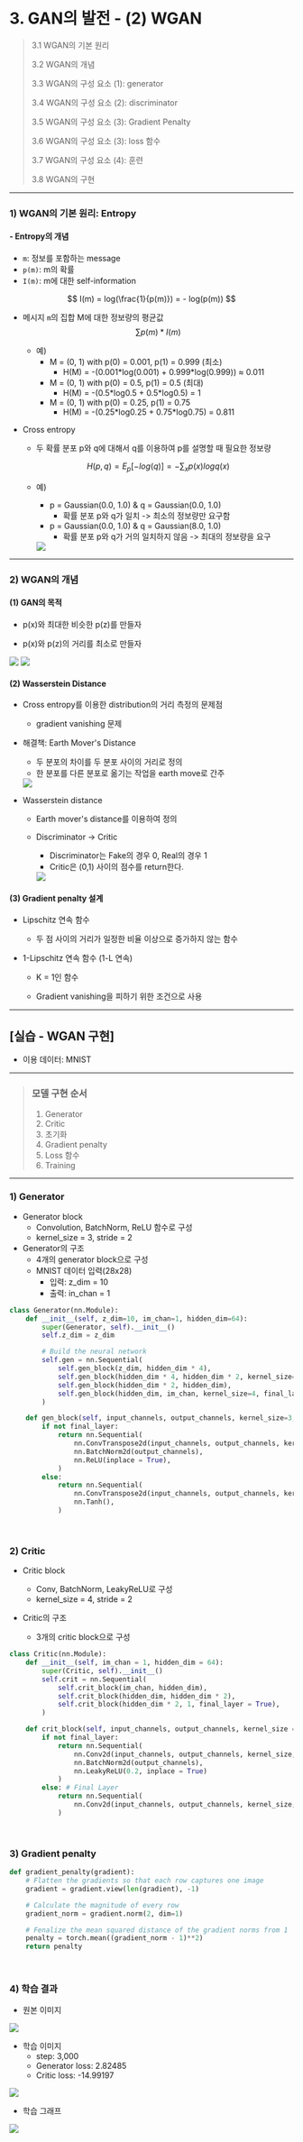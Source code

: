 # 3. GAN의 발전 - (2) WGAN

>3.1 WGAN의 기본 원리 
>
>3.2 WGAN의 개념 
>
>3.3 WGAN의 구성 요소 (1): generator 
>
>3.4 WGAN의 구성 요소 (2): discriminator 
>
>3.5 WGAN의 구성 요소 (3): Gradient Penalty 
>
>3.6 WGAN의 구성 요소 (3): loss 함수 
>
>3.7 WGAN의 구성 요소 (4): 훈련 
>
>3.8 WGAN의 구현

---



### 1) WGAN의 기본 원리: Entropy

#### - Entropy의 개념

- `m`: 정보를 포함하는 message
- `p(m)`: m의 확률
- `I(m)`: m에 대한 self-information

$$
I(m) = log(\frac{1}{p(m)}) = - log(p(m))
$$

- 메시지 `m`의 집합 M에 대한 정보량의 평균값
  $$
  \sum p(m)*I(m)
  $$

  - 예)
    - M = (0, 1) with p(0) = 0.001, p(1) = 0.999 (최소) 
      - H(M) = -(0.001\*log(0.001) + 0.999*log(0.999))  ≈ 0.011
    - M = (0, 1) with p(0) = 0.5, p(1) = 0.5 (최대) 
      - H(M) = -(0.5\*log0.5 + 0.5*log0.5) = 1
    - M = (0, 1) with p(0) = 0.25, p(1) = 0.75 
      - H(M) = -(0.25\*log0.25 + 0.75*log0.75) = 0.811



- Cross entropy

  - 두 확률 분포 p와 q에 대해서 q를 이용하여 p를 설명할 때 필요한 정보량

  $$
  H(p, q) = E_p [-log(q)] = - \sum_x p(x)log{ q(x)}
  $$

  - 예)	

    - p = Gaussian(0.0, 1.0) & q = Gaussian(0.0, 1.0) 
      - 확률 분포 p와 q가 일치 -> 최소의 정보량만 요구함 
    - p = Gaussian(0.0, 1.0) & q = Gaussian(8.0, 1.0)
      - 확률 분포 p와 q가 거의 일치하지 않음 -> 최대의 정보량을 요구

    <img src='./img/image-20210707114452461.png'>

    

---

### 2) WGAN의 개념

#### (1) GAN의 목적

- p(x)와 최대한 비슷한 p(z)를 만들자

- p(x)와 p(z)의 거리를 최소로 만들자

<img src='./img/image-20210707115000353.png'>

<img src='./img/image-20210707115014428.png'>

<br>

#### (2) Wasserstein Distance

- Cross entropy를 이용한 distribution의 거리 측정의 문제점
  - gradient vanishing 문제

- 해결책: Earth Mover's Distance

  - 두 분포의 차이를 두 분포 사이의 거리로 정의
  - 한 분포를 다른 분포로 옮기는 작업을 earth move로 간주

  <img src='./img/image-20210707115405903.png'>

- Wasserstein distance

  - Earth mover's distance를 이용하여 정의

  - Discriminator -> Critic

    - Discriminator는 Fake의 경우 0, Real의 경우 1
    - Critic은 (0,1) 사이의 점수를 return한다.

    <img src='./img/image-20210707115954131.png'>



#### (3) Gradient penalty 설계

- Lipschitz 연속 함수

  - 두 점 사이의 거리가 일정한 비율 이상으로 증가하지 않는 함수

- 1-Lipschitz 연속 함수 (1-L 연속)

  - K = 1인 함수

  - Gradient vanishing을 피하기 위한 조건으로 사용

    

---

## [실습 - WGAN 구현]

- 이용 데이터: MNIST

---

> ### 모델 구현 순서
>
> 1. Generator
> 2. Critic
> 3. 초기화
> 4. Gradient penalty
> 5. Loss 함수
> 6. Training

---

### 1) Generator

- Generator block
  - Convolution, BatchNorm, ReLU 함수로 구성
  - kernel_size = 3, stride = 2
- Generator의 구조
  - 4개의 generator block으로 구성
  - MNIST 데이터 입력(28x28)
    - 입력: z_dim = 10
    - 출력: in_chan = 1

```python
class Generator(nn.Module):
    def __init__(self, z_dim=10, im_chan=1, hidden_dim=64):
        super(Generator, self).__init__()
        self.z_dim = z_dim

        # Build the neural network
        self.gen = nn.Sequential(
            self.gen_block(z_dim, hidden_dim * 4),
            self.gen_block(hidden_dim * 4, hidden_dim * 2, kernel_size=4, stride=1),
            self.gen_block(hidden_dim * 2, hidden_dim),
            self.gen_block(hidden_dim, im_chan, kernel_size=4, final_layer=True),
        )

    def gen_block(self, input_channels, output_channels, kernel_size=3, stride=2, final_layer=False):
        if not final_layer:
            return nn.Sequential(
                nn.ConvTranspose2d(input_channels, output_channels, kernel_size, stride),
                nn.BatchNorm2d(output_channels),
                nn.ReLU(inplace = True),
            )
        else:
            return nn.Sequential(
                nn.ConvTranspose2d(input_channels, output_channels, kernel_size, stride),
                nn.Tanh(),
            )
```

<br>

### 2) Critic

- Critic block
  - Conv, BatchNorm, LeakyReLU로 구성
  - kernel_size = 4, stride = 2

- Critic의 구조
  - 3개의 critic block으로 구성

```python
class Critic(nn.Module):
    def __init__(self, im_chan = 1, hidden_dim = 64):
        super(Critic, self).__init__()
        self.crit = nn.Sequential(
            self.crit_block(im_chan, hidden_dim),
            self.crit_block(hidden_dim, hidden_dim * 2),
            self.crit_block(hidden_dim * 2, 1, final_layer = True),
        )

    def crit_block(self, input_channels, output_channels, kernel_size = 4, stride = 2, final_layer = False):
        if not final_layer:
            return nn.Sequential(
                nn.Conv2d(input_channels, output_channels, kernel_size, stride),
                nn.BatchNorm2d(output_channels),
                nn.LeakyReLU(0.2, inplace = True)
            )
        else: # Final Layer
            return nn.Sequential(
                nn.Conv2d(input_channels, output_channels, kernel_size, stride)
            )
```

<br>

### 3) Gradient penalty

```python
def gradient_penalty(gradient):
    # Flatten the gradients so that each row captures one image
    gradient = gradient.view(len(gradient), -1)

    # Calculate the magnitude of every row
    gradient_norm = gradient.norm(2, dim=1)

    # Fenalize the mean squared distance of the gradient norms from 1
    penalty = torch.mean((gradient_norm - 1)**2)
    return penalty
```

<br>

### 4) 학습 결과

- 원본 이미지

<img src='./img/image-20210707113307924.png'>

- 학습 이미지
  - step: 3,000
  - Generator loss: 2.82485
  - Critic loss: -14.99197

<img src='./img/image-20210707113258265.png'>

- 학습 그래프

<img src='./img/image-20210707113330671.png'>







